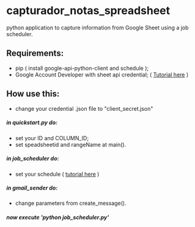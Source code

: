 # capturador_notas_spreadsheet
python application to capture information from Google Sheet using a job scheduler.  

## Requirements:
- pip ( install google-api-python-client and schedule );
- Google Account Developer with sheet api credential;
  ( [Tutorial here](https://developers.google.com/sheets/api/quickstart/python) )
  
## How use this:
- change your credential .json file to "client_secret.json"

##### in quickstart.py do:
- set your ID and COLUMN_ID;
- set speadsheetid and rangeName at main().

##### in job_scheduler do:
-  set your schedule ( [tutorial here](https://pypi.python.org/pypi/schedule) )

##### in gmail_sender do:
- change parameters from create_message().

##### now execute 'python job_scheduler.py'
